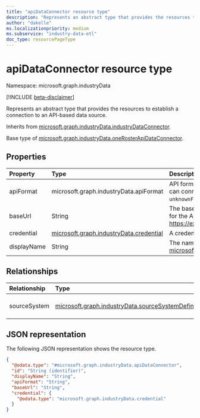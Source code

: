 ```yaml
---
title: "apiDataConnector resource type"
description: "Represents an abstract type that provides the resources to establish a connection to an API-based data source."
author: "dakelle"
ms.localizationpriority: medium
ms.subservice: "industry-data-etl"
doc_type: resourcePageType
---
```


# apiDataConnector resource type

Namespace: microsoft.graph.industryData

[!INCLUDE [beta-disclaimer](../../includes/beta-disclaimer.md)]

Represents an abstract type that provides the resources to establish a connection to an API-based data source.

Inherits from [microsoft.graph.industryData.industryDataConnector](industrydata-industrydataconnector.md).

Base type of [microsoft.graph.industryData.oneRosterApiDataConnector](industrydata-oneRosterApiDataConnector.md).

## Properties
|Property|Type|Description|
|:---|:---|:---|
| apiFormat   | microsoft.graph.industryData.apiFormat                                             | API formats of external systems the industryDataHub can connect to..The possible values are: `oneRoster`, `unknownFutureValue`.                          |
| baseUrl     | String                                                                             | The base URL including the scheme, host, and path for the API (with or without a trailing '/'). Example: https://example.com/ims/oneRoster/              |
| credential  | [microsoft.graph.industryData.credential](industrydata-credential.md) | A credential to use to connect to the API.                                                                                                               |
| displayName | String                                                                             | The name of the data connector. Inherited from [microsoft.graph.industryData.industryDataConnector](industrydata-industrydataconnector.md). |

## Relationships
|Relationship|Type|Description|
|:---|:---|:---|
|sourceSystem|[microsoft.graph.industryData.sourceSystemDefinition](industrydata-sourcesystemdefinition.md)|The **sourceSystemDefinition** this connector is connected to. Inherited from [microsoft.graph.industryData.industryDataConnector](industrydata-industrydataconnector.md)|

## JSON representation
The following JSON representation shows the resource type.
<!-- {
  "blockType": "resource",
  "keyProperty": "id",
  "@odata.type": "microsoft.graph.industryData.apiDataConnector",
  "baseType": "microsoft.graph.industryData.industryDataConnector",
  "openType": false
}
-->
``` json
{
  "@odata.type": "#microsoft.graph.industryData.apiDataConnector",
  "id": "String (identifier)",
  "displayName": "String",
  "apiFormat": "String",
  "baseUrl": "String",
  "credential": {
    "@odata.type": "microsoft.graph.industryData.credential"
  }
}
```

